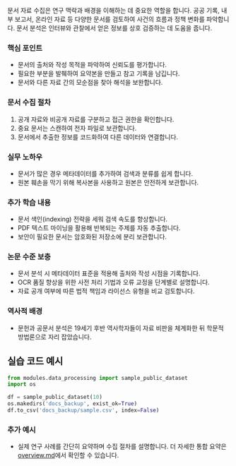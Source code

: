 문서 자료 수집은 연구 맥락과 배경을 이해하는 데 중요한 역할을 합니다. 공공 기록, 내부 보고서, 온라인 자료 등 다양한 문서를 검토하여 사건의 흐름과 정책 변화를 파악합니다. 문서 분석은 인터뷰와 관찰에서 얻은 정보를 상호 검증하는 데 도움을 줍니다.

### 핵심 포인트
* 문서의 출처와 작성 목적을 파악하여 신뢰도를 평가합니다.
* 필요한 부분을 발췌하여 요약본을 만들고 참고 기록을 남깁니다.
* 문서와 다른 자료 간의 모순점을 찾아 해석을 보완합니다.

### 문서 수집 절차
1. 공개 자료와 비공개 자료를 구분하고 접근 권한을 확인합니다.
2. 중요 문서는 스캔하여 전자 파일로 보관합니다.
3. 문서에서 추출한 정보를 코드화하여 다른 데이터와 연결합니다.

### 실무 노하우
* 문서가 많은 경우 메타데이터를 추가하여 검색과 분류를 쉽게 합니다.
* 원본 훼손을 막기 위해 복사본을 사용하고 원본은 안전하게 보관합니다.

### 추가 학습 내용
* 문서 색인(indexing) 전략을 세워 검색 속도를 향상합니다.
* PDF 텍스트 마이닝을 활용해 반복되는 주제를 자동 추출합니다.
* 보안이 필요한 문서는 암호화된 저장소에 분리 보관합니다.

### 논문 수준 보충
* 문서 분석 시 메타데이터 표준을 적용해 출처와 작성 시점을 기록합니다.
* OCR 품질 향상을 위한 사전 처리 기법과 오류 교정을 단계별로 설명합니다.
* 자료 공개 여부에 따른 법적 책임과 라이선스 유형을 비교 검토합니다.

### 역사적 배경
* 문헌과 공문서 분석은 19세기 후반 역사학자들이 자료 비판을 체계화한 뒤 학문적 방법론으로 자리 잡았습니다.
## 실습 코드 예시
```python
from modules.data_processing import sample_public_dataset
import os

df = sample_public_dataset(10)
os.makedirs('docs_backup', exist_ok=True)
df.to_csv('docs_backup/sample.csv', index=False)
```



### 추가 예시
- 실제 연구 사례를 간단히 요약하며 수집 절차를 설명합니다.
더 자세한 통합 요약은 [overview.md](../overview.md)에서 확인할 수 있습니다.
